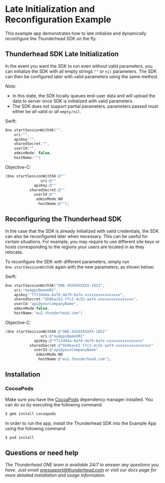 # Late Initialization and Reconfiguration Example 

This example app demonstrates how to late initialize and dynamically reconfigure the Thunderhead SDK on the fly.

## Thunderhead SDK Late Initialization

In the event you want the SDK to run even without valid parameters, you can initialize the SDK with all empty strings `""` or `nil` parameters.  The SDK can then be configured later with valid parameters using the same method.

*Note:*
- In this state, the SDK locally queues end-user data and will upload the data to server once SDK is initialized with valid parameters.
- The SDK does not support partial parameters, parameters passed must either be *all* valid or *all* `empty/nil`.
    
Swift:
```swift
One.startSessionWithSK("",
    uri:"",
    apiKey:"",
    sharedSecret:"",
    userId:"",
    adminMode: false,
    hostName:"")
```

Objective-C:
```objective-c
[One startSessionWithSK:@""
                uri:@""
             apiKey:@""
           sharedSecret:@""
             userId:@""
              adminMode:NO
               hostName:@""];
```

## Reconfiguring the Thunderhead SDK

In the case that the SDK is already initialized with valid credentials, the SDK can also be reconfigured later when necessary. This can be useful for certain situations.  For example, you may require to use different site keys or hosts corresponding to the regions your users are located in as they relocate.

To reconfigure the SDK with different parameters, simply run `One.startSessionWithSK` again with the new parameters, as shown below:

Swift:
```swift
One.startSessionWithSK("ONE-XXXXXXXXXX-1022",
    uri:"myAppsNameURI",
    apiKey:"f713d44a-8af0-4e79-ba7e-xxxxxxxxxxxxxxxx",
    sharedSecret:"bb8bacb2-ffc2-4c52-aaf4-xxxxxxxxxxxxxxxx",
    userId:"api@yourCompanyName",
    adminMode:false,
    hostName:"eu2.thunderhead.com")
```

Objective-C:
```objective-c
[One startSessionWithSK:@"ONE-XXXXXXXXXX-1022"
                uri:@"myAppsNameURI"
             apiKey:@"f713d44a-8af0-4e79-ba7e-xxxxxxxxxxxxxxxx"
           sharedSecret:@"bb8bacb2-ffc2-4c52-aaf4-xxxxxxxxxxxxxxxx"
             userId:@"api@yourCompanyName"
              adminMode:NO
               hostName:@"eu2.thunderhead.com"];
```

## Installation

### CocoaPods

Make sure you have the [CocoaPods](http://cocoapods.org) dependency manager installed. You can do so by executing the following command:

```sh
$ gem install cocoapods
```

In order to run the app, install the Thunderhead SDK into the Example App using the following command:

```sh
$ pod install
```

## Questions or need help

_The Thunderhead ONE team is available 24/7 to answer any questions you have. Just email onesupport@thunderhead.com or visit our docs page for more detailed installation and usage information._
